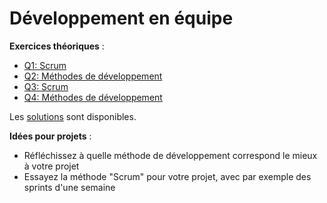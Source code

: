 # Développement en équipe

**Exercices théoriques** :

- [Q1: Scrum](Q1.md)
- [Q2: Méthodes de développement](Q2.md)
- [Q3: Scrum](Q3.md)
- [Q4: Méthodes de développement](Q4.md)

Les [solutions](solutions/) sont disponibles.

**Idées pour projets** :

- Réfléchissez à quelle méthode de développement correspond le mieux à votre projet
- Essayez la méthode "Scrum" pour votre projet, avec par exemple des sprints d'une semaine
